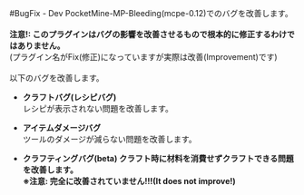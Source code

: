 #BugFix - Dev
PocketMine-MP-Bleeding(mcpe-0.12)でのバグを改善します。</br>
</br>
<b>注意!: このプラグインはバグの影響を改善させるもので根本的に修正するわけではありません。</b></br>
(プラグイン名がFix(修正)になっていますが実際は改善(Improvement)です)</b></br>
</br>
以下のバグを改善します。

- <b>クラフトバグ(レシピバグ)</b></br>
レシピが表示されない問題を改善します。</br>

- <b>アイテムダメージバグ</b></br>
ツールのダメージが減らない問題を改善します。</br>

- <b>クラフティングバグ(beta)<b/>
クラフト時に材料を消費せずクラフトできる問題を改善します。</br>
※注意: 完全に改善されていません!!!(It does not improve!)</br>